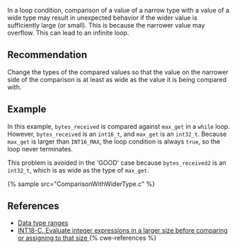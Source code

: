 In a loop condition, comparison of a value of a narrow type with a value of a wide type may result in unexpected behavior if the wider value is sufficiently large (or small). This is because the narrower value may overflow. This can lead to an infinite loop.


## Recommendation
Change the types of the compared values so that the value on the narrower side of the comparison is at least as wide as the value it is being compared with.


## Example
In this example, `bytes_received` is compared against `max_get` in a `while` loop. However, `bytes_received` is an `int16_t`, and `max_get` is an `int32_t`. Because `max_get` is larger than `INT16_MAX`, the loop condition is always `true`, so the loop never terminates.

This problem is avoided in the 'GOOD' case because `bytes_received2` is an `int32_t`, which is as wide as the type of `max_get`.

{% sample src="ComparisonWithWiderType.c" %}

## References
* [Data type ranges](https://docs.microsoft.com/en-us/cpp/cpp/data-type-ranges)
* [INT18-C. Evaluate integer expressions in a larger size before comparing or assigning to that size ](https://wiki.sei.cmu.edu/confluence/display/c/INT18-C.+Evaluate+integer+expressions+in+a+larger+size+before+comparing+or+assigning+to+that+size)
{% cwe-references %}
